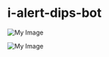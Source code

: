 # i-alert-dips-bot

![My Image]([https://imgur.com/a/gBDVfc2](https://imgur.com/a/gBDVfc2))

![My Image](https://i.imgur.com/C6bU4XC.png)
